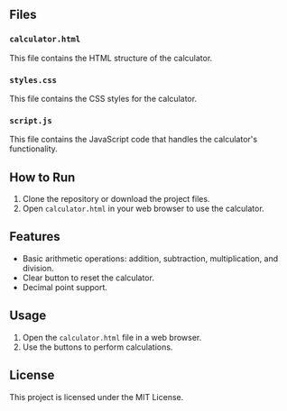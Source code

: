 
## Files

### `calculator.html`
This file contains the HTML structure of the calculator.

### `styles.css`
This file contains the CSS styles for the calculator.

### `script.js`
This file contains the JavaScript code that handles the calculator's functionality.

## How to Run

1. Clone the repository or download the project files.
2. Open `calculator.html` in your web browser to use the calculator.

## Features

- Basic arithmetic operations: addition, subtraction, multiplication, and division.
- Clear button to reset the calculator.
- Decimal point support.

## Usage

1. Open the `calculator.html` file in a web browser.
2. Use the buttons to perform calculations.

## License

This project is licensed under the MIT License.
